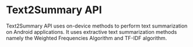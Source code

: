
# Text2Summary API

Text2Summary API uses on-device methods to perform text summarization on Android applications. It uses extractive text summarization 
methods namely the Weighted Frequencies Algorithm and TF-IDF algorithm.

